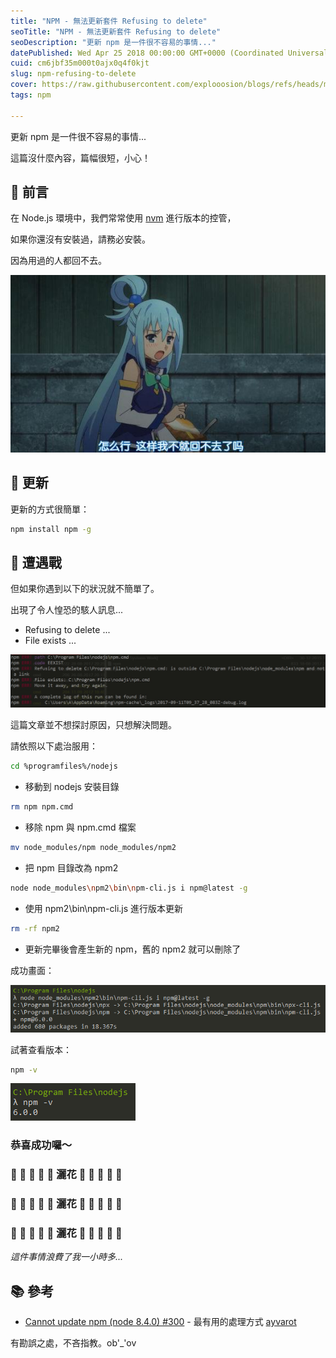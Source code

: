 ```yaml
---
title: "NPM - 無法更新套件 Refusing to delete"
seoTitle: "NPM - 無法更新套件 Refusing to delete"
seoDescription: "更新 npm 是一件很不容易的事情..."
datePublished: Wed Apr 25 2018 00:00:00 GMT+0000 (Coordinated Universal Time)
cuid: cm6jbf35m000t0ajx0q4f0kjt
slug: npm-refusing-to-delete
cover: https://raw.githubusercontent.com/explooosion/blogs/refs/heads/main/docs/images/2018-04-25_NPM%20-%20%E7%84%A1%E6%B3%95%E6%9B%B4%E6%96%B0%E5%A5%97%E4%BB%B6%20Refusing%20to%20delete/banner/1524598695_45295.jpg
tags: npm

---
```


更新 npm 是一件很不容易的事情...

這篇沒什麼內容，篇幅很短，小心！

📝 前言
-----

在 Node.js 環境中，我們常常使用 [nvm](https://github.com/creationix/nvm) 進行版本的控管，

如果你還沒有安裝過，請務必安裝。

因為用過的人都回不去。

[![1524598695_45295.jpg](https://raw.githubusercontent.com/explooosion/blogs/refs/heads/main/docs/images/2018-04-25_NPM%20-%20%E7%84%A1%E6%B3%95%E6%9B%B4%E6%96%B0%E5%A5%97%E4%BB%B6%20Refusing%20to%20delete/1524598695_45295.jpg)](https://dotblogsfile.blob.core.windows.net/user/incredible/500fb800-9a4a-4283-bf1f-0d8eca676660/1524598695_45295.jpg)

🔨 更新
-----

更新的方式很簡單：

```bash
npm install npm -g
```

🐞 遭遇戰
------

但如果你遇到以下的狀況就不簡單了。

出現了令人惶恐的駭人訊息...

*   Refusing to delete ...
*   File exists ...

[![1524598949_31452.png](https://raw.githubusercontent.com/explooosion/blogs/refs/heads/main/docs/images/2018-04-25_NPM%20-%20%E7%84%A1%E6%B3%95%E6%9B%B4%E6%96%B0%E5%A5%97%E4%BB%B6%20Refusing%20to%20delete/1524598949_31452.png)](https://dotblogsfile.blob.core.windows.net/user/incredible/500fb800-9a4a-4283-bf1f-0d8eca676660/1524598949_31452.png)

這篇文章並不想探討原因，只想解決問題。

請依照以下處治服用：

```bash
cd %programfiles%/nodejs
```

*   移動到 nodejs 安裝目錄

```bash
rm npm npm.cmd
```

*   移除 npm 與 npm.cmd 檔案

```bash
mv node_modules/npm node_modules/npm2
```

*   把 npm 目錄改為 npm2

```bash
node node_modules\npm2\bin\npm-cli.js i npm@latest -g
```

*   使用 npm2\\bin\\npm-cli.js 進行版本更新

```bash
rm -rf npm2
```

*   更新完畢後會產生新的 npm，舊的 npm2 就可以刪除了

成功畫面：

[![1524599346_13545.png](https://raw.githubusercontent.com/explooosion/blogs/refs/heads/main/docs/images/2018-04-25_NPM%20-%20%E7%84%A1%E6%B3%95%E6%9B%B4%E6%96%B0%E5%A5%97%E4%BB%B6%20Refusing%20to%20delete/1524599346_13545.png)](https://dotblogsfile.blob.core.windows.net/user/incredible/500fb800-9a4a-4283-bf1f-0d8eca676660/1524599346_13545.png)

試著查看版本：

```bash
npm -v
```

![1524599373_82596.png](https://raw.githubusercontent.com/explooosion/blogs/refs/heads/main/docs/images/2018-04-25_NPM%20-%20%E7%84%A1%E6%B3%95%E6%9B%B4%E6%96%B0%E5%A5%97%E4%BB%B6%20Refusing%20to%20delete/1524599373_82596.png)

### 恭喜成功囉～

### 🌼 🌼 🌼 🌼 🌼 灑花 🌼 🌼 🌼 🌼 🌼

### 🌷 🌷 🌷 🌷 🌷 灑花 🌷 🌷 🌷 🌷 🌷 

### 🌻 🌻 🌻 🌻 🌻 灑花 🌻 🌻 🌻 🌻 🌻 

_這件事情浪費了我一小時多..._

📚 參考
-----

*   [Cannot update npm (node 8.4.0) #300](https://github.com/coreybutler/nvm-windows/issues/300) - 最有用的處理方式 [ayvarot](https://github.com/coreybutler/nvm-windows/issues/300#issuecomment-376986784)

有勘誤之處，不吝指教。ob'\_'ov